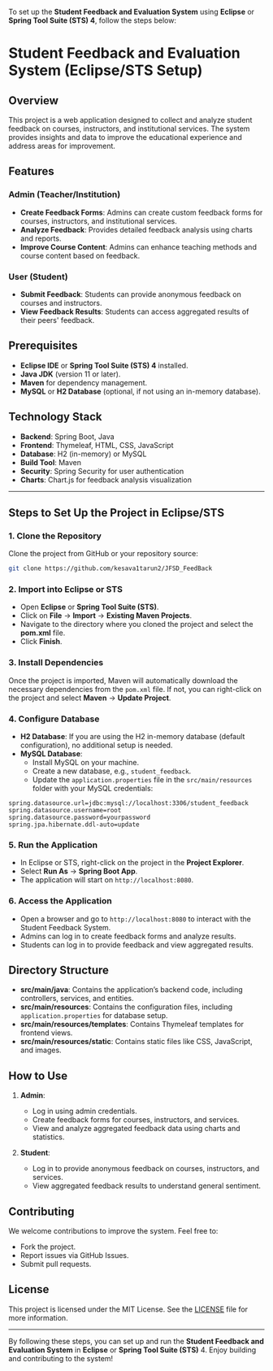 To set up the **Student Feedback and Evaluation System** using **Eclipse** or **Spring Tool Suite (STS) 4**, follow the steps below:

# Student Feedback and Evaluation System (Eclipse/STS Setup)

## Overview

This project is a web application designed to collect and analyze student feedback on courses, instructors, and institutional services. The system provides insights and data to improve the educational experience and address areas for improvement.

## Features

### Admin (Teacher/Institution)
- **Create Feedback Forms**: Admins can create custom feedback forms for courses, instructors, and institutional services.
- **Analyze Feedback**: Provides detailed feedback analysis using charts and reports.
- **Improve Course Content**: Admins can enhance teaching methods and course content based on feedback.

### User (Student)
- **Submit Feedback**: Students can provide anonymous feedback on courses and instructors.
- **View Feedback Results**: Students can access aggregated results of their peers' feedback.

## Prerequisites

- **Eclipse IDE** or **Spring Tool Suite (STS) 4** installed.
- **Java JDK** (version 11 or later).
- **Maven** for dependency management.
- **MySQL** or **H2 Database** (optional, if not using an in-memory database).

## Technology Stack

- **Backend**: Spring Boot, Java
- **Frontend**: Thymeleaf, HTML, CSS, JavaScript
- **Database**: H2 (in-memory) or MySQL
- **Build Tool**: Maven
- **Security**: Spring Security for user authentication
- **Charts**: Chart.js for feedback analysis visualization

---

## Steps to Set Up the Project in Eclipse/STS

### 1. **Clone the Repository**

Clone the project from GitHub or your repository source:

```bash
git clone https://github.com/kesava1tarun2/JFSD_FeedBack
```

### 2. **Import into Eclipse or STS**

- Open **Eclipse** or **Spring Tool Suite (STS)**.
- Click on **File** → **Import** → **Existing Maven Projects**.
- Navigate to the directory where you cloned the project and select the **pom.xml** file.
- Click **Finish**.

### 3. **Install Dependencies**

Once the project is imported, Maven will automatically download the necessary dependencies from the `pom.xml` file. If not, you can right-click on the project and select **Maven** → **Update Project**.

### 4. **Configure Database**

- **H2 Database**: If you are using the H2 in-memory database (default configuration), no additional setup is needed.
- **MySQL Database**: 
    - Install MySQL on your machine.
    - Create a new database, e.g., `student_feedback`.
    - Update the `application.properties` file in the `src/main/resources` folder with your MySQL credentials:

```properties
spring.datasource.url=jdbc:mysql://localhost:3306/student_feedback
spring.datasource.username=root
spring.datasource.password=yourpassword
spring.jpa.hibernate.ddl-auto=update
```

### 5. **Run the Application**

- In Eclipse or STS, right-click on the project in the **Project Explorer**.
- Select **Run As** → **Spring Boot App**.
- The application will start on `http://localhost:8080`.

### 6. **Access the Application**

- Open a browser and go to `http://localhost:8080` to interact with the Student Feedback System.
- Admins can log in to create feedback forms and analyze results.
- Students can log in to provide feedback and view aggregated results.

## Directory Structure

- **src/main/java**: Contains the application’s backend code, including controllers, services, and entities.
- **src/main/resources**: Contains the configuration files, including `application.properties` for database setup.
- **src/main/resources/templates**: Contains Thymeleaf templates for frontend views.
- **src/main/resources/static**: Contains static files like CSS, JavaScript, and images.

## How to Use

1. **Admin**: 
   - Log in using admin credentials.
   - Create feedback forms for courses, instructors, and services.
   - View and analyze aggregated feedback data using charts and statistics.

2. **Student**:
   - Log in to provide anonymous feedback on courses, instructors, and services.
   - View aggregated feedback results to understand general sentiment.

## Contributing

We welcome contributions to improve the system. Feel free to:
- Fork the project.
- Report issues via GitHub Issues.
- Submit pull requests.

## License

This project is licensed under the MIT License. See the [LICENSE](LICENSE) file for more information.

---

By following these steps, you can set up and run the **Student Feedback and Evaluation System** in **Eclipse** or **Spring Tool Suite (STS)** 4. Enjoy building and contributing to the system!
